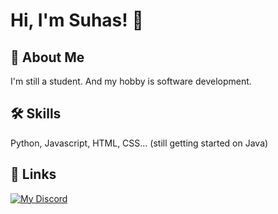 # Hi, I'm Suhas! 👋

  
## 🚀 About Me
I'm still a student. And my hobby is software development.

  
## 🛠 Skills
Python, Javascript, HTML, CSS...
(still getting started on Java)

  
## 🔗 Links
[![My Discord](https://img.shields.io/badge/Discord-5865F2?style=for-the-badge&logo=discord&logoColor=white)](https://discord.gg/8PKCPjQF5n)
 
